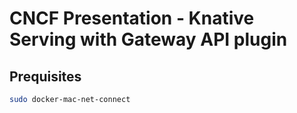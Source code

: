 # CNCF Presentation - Knative Serving with Gateway API plugin

## Prequisites

```bash
sudo docker-mac-net-connect
```